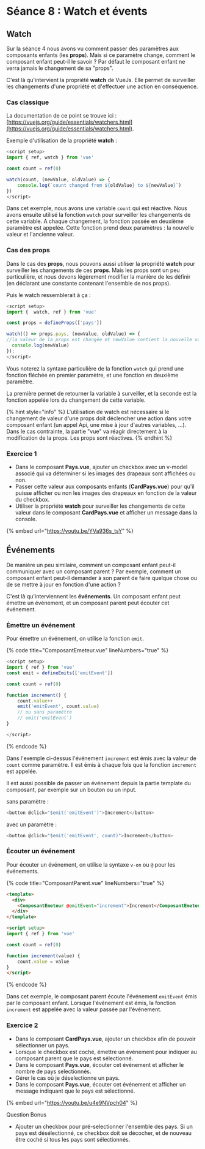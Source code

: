 # Séance 8 : Watch et évents

## Watch

Sur la séance 4 nous avons vu comment passer des paramètres aux composants enfants (les **props**). Mais si ce paramètre change, comment le composant enfant peut-il le savoir ? Par défaut le composant enfant ne verra jamais le changement de sa "props".

C'est là qu'intervient la propriété **watch** de VueJs. Elle permet de surveiller les changements d'une propriété et d'effectuer une action en conséquence.

### Cas classique

La documentation de ce point se trouve ici : [https://vuejs.org/guide/essentials/watchers.html](https://vuejs.org/guide/essentials/watchers.html).

Exemple d'utilisation de la propriété **watch** :

```javascript
<script setup>
import { ref, watch } from 'vue'

const count = ref(0)

watch(count, (newValue, oldValue) => {
    console.log(`count changed from ${oldValue} to ${newValue}`)
})
</script>
```

Dans cet exemple, nous avons une variable `count` qui est réactive. Nous avons ensuite utilisé la fonction `watch` pour surveiller les changements de cette variable. A chaque changement, la fonction passée en deuxième paramètre est appelée. Cette fonction prend deux paramètres : la nouvelle valeur et l'ancienne valeur.

### Cas des props

Dans le cas des **props**, nous pouvons aussi utiliser la propriété **watch** pour surveiller les changements de ces **props**. Mais les props sont un peu particulière, et nous devons légèrement modifier la manière de les définir (en déclarant une constante contenant l'ensemble de nos props).

Puis le watch ressemblerait à ça :

```javascript
<script setup>
import {  watch, ref } from 'vue'

const props = defineProps(['pays'])

watch(() => props.pays, (newValue, oldValue) => {
//la valeur de la props est changée et newValue contient la nouvelle valeur. Le composant est actualisé.
  console.log(newValue) 
});
</script>
```

Vous noterez la syntaxe particulière de la fonction `watch` qui prend une fonction fléchée en premier paramètre, et une fonction en deuxième paramètre.

La première permet de retourner la variable à surveiller, et la seconde est la fonction appelée lors du changement de cette variable.

{% hint style="info" %}
L'utilisation de watch est nécessaire si le changement de valeur d'une props doit déclencher une action dans votre composant enfant (un appel Api, une mise à jour d'autres variables, ...). Dans le cas contrainte, la partie "vue" va réagir directement à la modification de la props. Les props sont réactives.
{% endhint %}

### Exercice 1

* Dans le composant **Pays.vue**, ajouter un checkbox avec un v-model associé qui va déterminer si les images des drapeaux sont affichées ou non.
* Passer cette valeur aux composants enfants (**CardPays.vue**) pour qu'il puisse afficher ou non les images des drapeaux en fonction de la valeur du checkbox.
* Utiliser la propriété **watch** pour surveiller les changements de cette valeur dans le composant **CardPays.vue** et afficher un message dans la console.

{% embed url="https://youtu.be/YVa936s_tsY" %}

## Événements

De manière un peu similaire, comment un composant enfant peut-il communiquer avec un composant parent ? Par exemple, comment un composant enfant peut-il demander à son parent de faire quelque chose ou de se mettre à jour en fonction d'une action ?

C'est là qu'interviennent les **événements**. Un composant enfant peut émettre un événement, et un composant parent peut écouter cet événement.

### Émettre un événement

Pour émettre un événement, on utilise la fonction `emit`.

{% code title="ComposantEmeteur.vue" lineNumbers="true" %}
```javascript
<script setup>
import { ref } from 'vue'
const emit = defineEmits(['emitEvent'])

const count = ref(0)

function increment() {
    count.value++
    emit('emitEvent', count.value)
    // ou sans paramètre
    // emit('emitEvent')
}

</script>
```
{% endcode %}

Dans l'exemple ci-dessus l'événement `increment` est émis avec la valeur de `count` comme paramètre. Il est émis à chaque fois que la fonction `increment` est appelée.

Il est aussi possible de passer un événement depuis la partie template du composant, par exemple sur un bouton ou un input.

sans paramètre :&#x20;

```javascript
<button @click="$emit('emitEvent')">Increment</button>
```

avec un paramètre :

```javascript
<button @click="$emit('emitEvent', count)">Increment</button>
```

### Écouter un événement

Pour écouter un événement, on utilise la syntaxe `v-on` ou `@` pour les événements.

{% code title="ComposantParent.vue" lineNumbers="true" %}
```html
<template>
  <div>
    <ComposantEmeteur @emitEvent="increment">Increment</ComposantEmeteur>
  </div>
</template>

<script setup>
import { ref } from 'vue'

const count = ref(0)

function increment(value) {
    count.value = value
}
</script>
```
{% endcode %}

Dans cet exemple, le composant parent écoute l'événement `emitEvent` émis par le composant enfant. Lorsque l'événement est émis, la fonction `increment` est appelée avec la valeur passée par l'événement.

### Exercice 2

* Dans le composant **CardPays.vue**, ajouter un checkbox afin de pouvoir sélectionner un pays.
* Lorsque le checkbox est coché, émettre un événement pour indiquer au composant parent que le pays est sélectionné.
* Dans le composant **Pays.vue**, écouter cet événement et afficher le nombre de pays selectionnés.
* Gérer le cas où je déselectionne un pays.
* Dans le composant **Pays.vue**, écouter cet événement et afficher un message indiquant que le pays est sélectionné.

{% embed url="https://youtu.be/u4e9NVpch04" %}

Question Bonus

* Ajouter un checkbox pour pré-selectionner l'ensemble des pays. Si un pays est désélectionné, ce checkbox doit se décocher, et de nouveau être coché si tous les pays sont sélectionnés.

